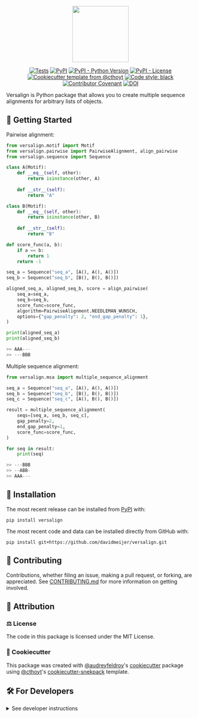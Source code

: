 <p align="center">
    <img 
        src="https://github.com/davidmeijer/versalign/blob/main/logo.png" 
        height="150"
    />
</p>

<p align="center">
    <a href="https://github.com/davidmeijer/versalign/actions/workflows/tests.yml">
        <img alt="Tests" src="https://github.com/davidmeijer/versalign/actions/workflows/tests.yml/badge.svg" /></a>
    <a href="https://pypi.org/project/versalign">
        <img alt="PyPI" src="https://img.shields.io/pypi/v/versalign" /></a>
    <a href="https://pypi.org/project/versalign">
        <img alt="PyPI - Python Version" src="https://img.shields.io/pypi/pyversions/versalign" /></a>
    <a href="https://github.com/davidmeijer/versalign/blob/main/LICENSE">
        <img alt="PyPI - License" src="https://img.shields.io/pypi/l/versalign" /></a>
    <a href="https://github.com/cthoyt/cookiecutter-python-package">
        <img alt="Cookiecutter template from @cthoyt" src="https://img.shields.io/badge/Cookiecutter-snekpack-blue" /></a>
    <a href="https://github.com/psf/black">
        <img src="https://img.shields.io/badge/Code%20style-black-000000.svg" alt="Code style: black" /></a>
    <a href="https://github.com/davidmeijer/versalign/blob/main/.github/CODE_OF_CONDUCT.md">
        <img src="https://img.shields.io/badge/Contributor%20Covenant-2.1-4baaaa.svg" alt="Contributor Covenant"/></a>
     <a href="https://doi.org/10.5281/zenodo.11216453">
        <img src="https://zenodo.org/badge/DOI/10.5281/zenodo.11216453.svg" alt="DOI"></a>
</p>

Versalign is Python package that allows you to create multiple sequence alignments for arbitrary lists of objects.

## 💪 Getting Started

Pairwise alignment:

```python
from versalign.motif import Motif
from versalign.pairwise import PairwiseAlignment, align_pairwise
from versalign.sequence import Sequence

class A(Motif):
    def __eq__(self, other):
        return isinstance(other, A)
    
    def __str__(self):
        return "A"

class B(Motif):
    def __eq__(self, other):
        return isinstance(other, B)
    
    def __str__(self):
        return "B"

def score_func(a, b):
    if a == b:
        return 1
    return -1

seq_a = Sequence("seq_a", [A(), A(), A()])
seq_b = Sequence("seq_b", [B(), B(), B()])

aligned_seq_a, aligned_seq_b, score = align_pairwise(
    seq_a=seq_a,
    seq_b=seq_b,
    score_func=score_func,
    algorithm=PairwiseAlignment.NEEDLEMAN_WUNSCH,
    options={"gap_penalty": 2, "end_gap_penalty": 1},
)

print(aligned_seq_a)
print(aligned_seq_b)

>> AAA---
>> ---BBB
```

Multiple sequence alignment:

```python
from versalign.msa import multiple_sequence_alignment

seq_a = Sequence("seq_a", [A(), A(), A()])
seq_b = Sequence("seq_b", [B(), B(), B()])
seq_c = Sequence("seq_c", [A(), B(), B()])

result = multiple_sequence_alignment(
    seqs=[seq_a, seq_b, seq_c],
    gap_penalty=2,
    end_gap_penalty=1,
    score_func=score_func,
)

for seq in result:
    print(seq)

>> ---BBB
>> --ABB-
>> AAA---
```

## 🚀 Installation

The most recent release can be installed from
[PyPI](https://pypi.org/project/versalign/) with:

```shell
pip install versalign
```

The most recent code and data can be installed directly from GitHub with:

```shell
pip install git+https://github.com/davidmeijer/versalign.git
```

## 👐 Contributing

Contributions, whether filing an issue, making a pull request, or forking, are appreciated. See
[CONTRIBUTING.md](https://github.com/davidmeijer/versalign/blob/main/.github/CONTRIBUTING.md) for more information on getting involved.

## 👋 Attribution

### ⚖️ License

The code in this package is licensed under the MIT License.

### 🍪 Cookiecutter

This package was created with [@audreyfeldroy](https://github.com/audreyfeldroy)'s
[cookiecutter](https://github.com/cookiecutter/cookiecutter) package using [@cthoyt](https://github.com/cthoyt)'s
[cookiecutter-snekpack](https://github.com/cthoyt/cookiecutter-snekpack) template.

## 🛠️ For Developers

<details>
  <summary>See developer instructions</summary>

The final section of the README is for if you want to get involved by making a code contribution.

### Development Installation

To install in development mode, use the following:

```bash
git clone git+https://github.com/davidmeijer/versalign.git
cd versalign
pip install -e .
```

### 🥼 Testing

After cloning the repository and installing `tox` with `pip install tox`, the unit tests in the `tests/` folder can be
run reproducibly with:

```shell
tox
```

Additionally, these tests are automatically re-run with each commit in a
[GitHub Action](https://github.com/davidmeijer/versalign/actions?query=workflow%3ATests).

### 📦 Making a Release

After installing the package in development mode and installing
`tox` with `pip install tox`, the commands for making a new release are contained within the `finish` environment
in `tox.ini`. Run the following from the shell:

```shell
tox -e finish
```

This script does the following:

1. Uses [Bump2Version](https://github.com/c4urself/bump2version) to switch the version number in the `setup.cfg`,
   `src/versalign/version.py`, and [`docs/source/conf.py`](docs/source/conf.py) to not have the `-dev` suffix
2. Packages the code in both a tar archive and a wheel using [`build`](https://github.com/pypa/build)
3. Uploads to PyPI using [`twine`](https://github.com/pypa/twine). Be sure to have a `.pypirc` file
   configured to avoid the need for manual input at this step
4. Push to GitHub. You'll need to make a release going with the commit where the version was bumped.
5. Bump the version to the next patch. If you made big changes and want to bump the version by minor, you can
   use `tox -e bumpversion -- minor` after.

</details>